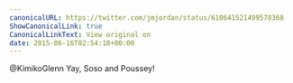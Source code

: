 ```yaml
---
canonicalURL: https://twitter.com/jmjordan/status/610641521499578368
ShowCanonicalLink: true
CanonicalLinkText: View original on
date: 2015-06-16T02:54:18+00:00
---
```

@KimikoGlenn Yay, Soso and Poussey!